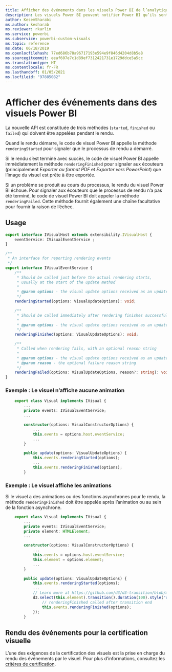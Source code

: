 ```yaml
---
title: Afficher des événements dans les visuels Power BI de l’analytique incorporée Power BI pour de meilleurs insights via la BI incorporée
description: Les visuels Power BI peuvent notifier Power BI qu’ils sont prêts à être exportés vers PowerPoint ou PDF. Obtenez de meilleurs insights BI incorporés avec l’analytique incorporée Power BI.
author: KesemSharabi
ms.author: kesharab
ms.reviewer: rkarlin
ms.service: powerbi
ms.subservice: powerbi-custom-visuals
ms.topic: reference
ms.date: 06/18/2019
ms.openlocfilehash: 77ed686b78a96717193e594e9f846d4204d8b5e8
ms.sourcegitcommit: eeaf607e7c1d89ef7312421731e1729ddce5a5cc
ms.translationtype: HT
ms.contentlocale: fr-FR
ms.lasthandoff: 01/05/2021
ms.locfileid: "97885082"
---
```

# <a name="render-events-in-power-bi-visuals"></a>Afficher des événements dans des visuels Power BI

La nouvelle API est constituée de trois méthodes (`started`, `finished` ou `failed`) qui doivent être appelées pendant le rendu.

Quand le rendu démarre, le code de visuel Power BI appelle la méthode `renderingStarted` pour signaler que le processus de rendu a démarré.

Si le rendu s’est terminé avec succès, le code de visuel Power BI appelle immédiatement la méthode `renderingFinished` pour signaler aux écouteurs (principalement *Exporter au format PDF* et *Exporter vers PowerPoint*) que l’image du visuel est prête à être exportée.

Si un problème se produit au cours du processus, le rendu du visuel Power BI échoue. Pour signaler aux écouteurs que le processus de rendu n’a pas été terminé, le code de visuel Power BI doit appeler la méthode `renderingFailed`. Cette méthode fournit également une chaîne facultative pour fournir la raison de l’échec.

## <a name="usage"></a>Usage

```typescript
export interface IVisualHost extends extensibility.IVisualHost {
    eventService: IVisualEventService ;
}

/**
 * An interface for reporting rendering events
 */
export interface IVisualEventService {
    /**
     * Should be called just before the actual rendering starts, 
     * usually at the start of the update method
     *
     * @param options - the visual update options received as an update parameter
     */
    renderingStarted(options: VisualUpdateOptions): void;

    /**
     * Should be called immediately after rendering finishes successfully
     * 
     * @param options - the visual update options received as an update parameter
     */
    renderingFinished(options: VisualUpdateOptions): void;

    /**
     * Called when rendering fails, with an optional reason string
     * 
     * @param options - the visual update options received as an update parameter
     * @param reason - the optional failure reason string
     */
    renderingFailed(options: VisualUpdateOptions, reason?: string): void;
}
```

### <a name="sample-the-visual-displays-no-animations"></a>Exemple : Le visuel n’affiche aucune animation

```typescript
    export class Visual implements IVisual {
        ...
        private events: IVisualEventService;
        ...

        constructor(options: VisualConstructorOptions) {
            ...
            this.events = options.host.eventService;
            ...
        }

        public update(options: VisualUpdateOptions) {
            this.events.renderingStarted(options);
            ...
            this.events.renderingFinished(options);
        }
```

### <a name="sample-the-visual-displays-animations"></a>Exemple : Le visuel affiche les animations

Si le visuel a des animations ou des fonctions asynchrones pour le rendu, la méthode `renderingFinished` doit être appelée après l’animation ou au sein de la fonction asynchrone.

```typescript
    export class Visual implements IVisual {
        ...
        private events: IVisualEventService;
        private element: HTMLElement;
        ...

        constructor(options: VisualConstructorOptions) {
            ...
            this.events = options.host.eventService;
            this.element = options.element;
            ...
        }

        public update(options: VisualUpdateOptions) {
            this.events.renderingStarted(options);
            ...
            // Learn more at https://github.com/d3/d3-transition/blob/master/README.md#transition_end
            d3.select(this.element).transition().duration(100).style("opacity","0").end().then(() => {
                // renderingFinished called after transition end
                this.events.renderingFinished(options);
            });
        }
```

## <a name="rendering-events-for-visual-certification"></a>Rendu des événements pour la certification visuelle

L’une des exigences de la certification des visuels est la prise en charge du rendu des événements par le visuel. Pour plus d’informations, consultez les [critères de certification](power-bi-custom-visuals-certified.md#certification-requirements).